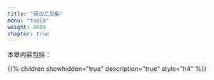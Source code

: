 ```yaml
---
title: "周边工具集"
menu: "tools"
weight: 8000
chapter: true
---
```


本章内容包括：

{{% children showhidden="true" description="true" style="h4"  %}}
